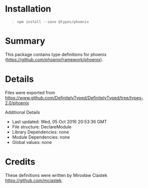# Installation
> `npm install --save @types/phoenix`

# Summary
This package contains type definitions for phoenix (https://github.com/phoenixframework/phoenix).

# Details
Files were exported from https://www.github.com/DefinitelyTyped/DefinitelyTyped/tree/types-2.0/phoenix

Additional Details
 * Last updated: Wed, 05 Oct 2016 20:53:36 GMT
 * File structure: DeclareModule
 * Library Dependencies: none
 * Module Dependencies: none
 * Global values: none

# Credits
These definitions were written by Mirosław Ciastek <https://github.com/mciastek>.
